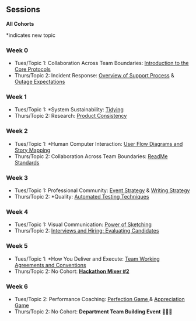 ## Sessions
**All Cohorts**

*indicates new topic

### Week 0
* Tues/Topic 1: Collaboration Across Team Boundaries: [Introduction to the Core Protocols](../topics/intro_to_core_protocols.md)
* Thurs/Topic 2: Incident Response: [Overview of Support Process](../topics/support_process.md) & [Outage Expectations](../topics/outage_expectations.md)

### Week 1
* Tues/Topic 1: *System Sustainability: [Tidying](../topics/tidying.md)
* Thurs/Topic 2: Research: [Product Consistency](../topics/product_consistency.md)

### Week 2
* Tues/Topic 1: *Human Computer Interaction: [User Flow Diagrams and Story Mapping](../topics/userflow_and_story_mapping.md)
* Thurs/Topic 2: Collaboration Across Team Boundaries: [ReadMe Standards](../topics/standard_readme.md)

### Week 3
* Tues/Topic 1: Professional Community: [Event Strategy](../topics/event_strategy.md) & [Writing Strategy](../topics/writing_strategy.md)
* Thurs/Topic 2: *Quality: [Automated Testing Techniques](../topics/automated_testing_techniques.md)

### Week 4
* Tues/Topic 1: Visual Communication: [Power of Sketching](../topics/power_of_sketching.md)
* Thurs/Topic 2: [Interviews and Hiring: Evaluating Candidates](../topics/interview_and_hiring.md)

### Week 5
* Tues/Topic 1: *How You Deliver and Execute: [Team Working Agreements and Conventions](../topics/team_working_agreements.md)
* Thurs/Topic 2: No Cohort: **[Hackathon Mixer #2](https://sites.google.com/view/flipit-hackathon-2022/home#h.did2f8ei6u63)**

### Week 6
* Tues/Topic 2: Performance Coaching: [Perfection Game ](../topics/perfection_game.md) & [Appreciation Game](../topics/appreciation_game.md)
* Thurs/Topic 2: No Cohort: **Department Team Building Event** 🎉🥳🎊
